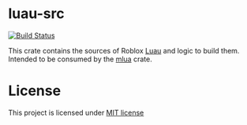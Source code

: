 # luau-src
[![Build Status]][github-actions]

[Build Status]: https://github.com/khvzak/luau-src-rs/workflows/CI/badge.svg
[github-actions]: https://github.com/khvzak/luau-src-rs/actions

This crate contains the sources of Roblox [Luau] and logic to build them.
Intended to be consumed by the [mlua] crate.

[Luau]: https://github.com/Roblox/luau
[mlua]: https://crates.io/crates/mlua

# License

This project is licensed under [MIT license](http://opensource.org/licenses/MIT)
